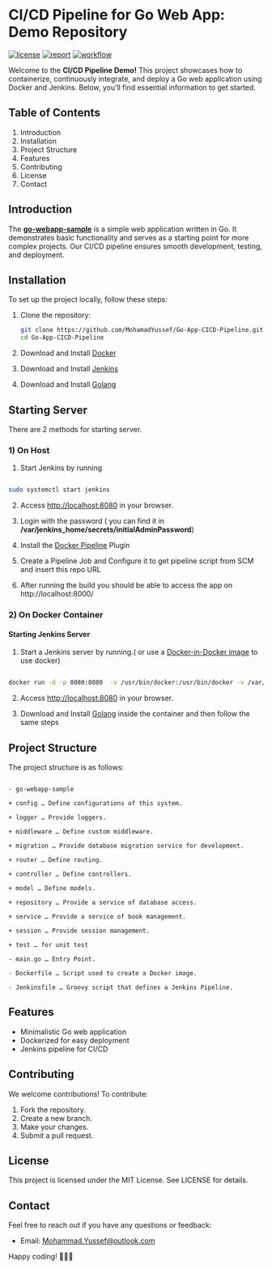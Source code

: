 # CI/CD Pipeline for Go Web App: Demo Repository

[![license](https://img.shields.io/github/license/ybkuroki/go-webapp-sample?style=for-the-badge)](https://github.com/ybkuroki/go-webapp-sample/blob/master/LICENSE)
[![report](https://goreportcard.com/badge/github.com/ybkuroki/go-webapp-sample?style=for-the-badge)](https://goreportcard.com/report/github.com/ybkuroki/go-webapp-sample)
[![workflow](https://img.shields.io/github/actions/workflow/status/ybkuroki/go-webapp-sample/check.yml?label=check&logo=github&style=for-the-badge)](https://github.com/ybkuroki/go-webapp-sample/actions?query=workflow%3Acheck)

Welcome to the **CI/CD Pipeline Demo!** This project showcases how to containerize, continuously integrate, and deploy a Go web application using Docker and Jenkins. Below, you’ll find essential information to get started.

## Table of Contents

1.  Introduction
2.  Installation
4.  Project Structure
5.  Features
8.  Contributing
9.  License
10.  Contact

## Introduction

The **[go-webapp-sample](https://github.com/ybkuroki/go-webapp-sample)** is a simple web application written in Go. It demonstrates basic functionality and serves as a starting point for more complex projects. Our CI/CD pipeline ensures smooth development, testing, and deployment.

## Installation

To set up the project locally, follow these steps:

1.  Clone the repository:
    
    ```bash
    git clone https://github.com/MohamadYussef/Go-App-CICD-Pipeline.git
    cd Go-App-CICD-Pipeline
    
    ```
    
2.  Download and Install [Docker](https://docs.docker.com/engine/install/) 
3.  Download and Install [Jenkins](https://www.jenkins.io/doc/book/installing/) 
4. Download and Install [Golang](https://golang.org/)
    


## Starting Server

There are 2 methods for starting server.

  

### 1) On Host

1. Start Jenkins by running 

```bash

sudo systemctl start jenkins

```


2. Access [http://localhost:8080](http://localhost:8080) in your browser.

3. Login with the password ( you can find it in **/var/jenkins_home/secrets/initialAdminPassword**)
4. Install the [Docker Pipeline](Docker%20Pipeline) Plugin
5. Create a Pipeline Job and Configure it to get pipeline script from SCM and insert this repo URL
6. After running the build you should be able to access the app  on http://localhost:8000/

  

### 2) On Docker Container 

#### Starting Jenkins Server

1. Start a Jenkins server by running.( or use a [Docker-in-Docker image](https://hub.docker.com/_/docker) to use docker)

```bash

docker run -d -p 8080:8080  -v /usr/bin/docker:/usr/bin/docker -v /var/run/docker.sock:/var/run/docker.sock --group-add=$(stat -c %g /var/run/docker.sock) jenkins/jenkins:lts-jdk17

```

2. Access [http://localhost:8080](http://localhost:8080) in your browser.

3. Download and Install [Golang](https://golang.org/) inside the container and then follow the same steps 


## Project Structure

The project structure is as follows:

```

- go-webapp-sample

+ config … Define configurations of this system.

+ logger … Provide loggers.

+ middleware … Define custom middleware.

+ migration … Provide database migration service for development.

+ router … Define routing.

+ controller … Define controllers.

+ model … Define models.

+ repository … Provide a service of database access.

+ service … Provide a service of book management.

+ session … Provide session management.

+ test … for unit test

- main.go … Entry Point.

- Dockerfile … Script used to create a Docker image.

- Jenkinsfile … Groovy script that defines a Jenkins Pipeline.

```

## Features

-   Minimalistic Go web application
-   Dockerized for easy deployment
-   Jenkins pipeline for CI/CD


## Contributing

We welcome contributions! To contribute:

1.  Fork the repository.
2.  Create a new branch.
3.  Make your changes.
4.  Submit a pull request.

## License

This project is licensed under the MIT License. See LICENSE for details.

## Contact

Feel free to reach out if you have any questions or feedback:

-   Email: Mohammad.Yussef@outlook.com 

Happy coding! 🚀👩‍💻
